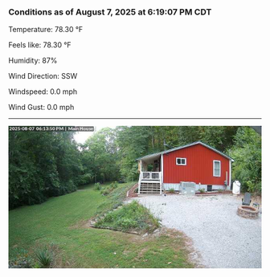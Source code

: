 ### Conditions as of August 7, 2025 at 6:19:07 PM CDT 

Temperature: 78.30 &deg;F

Feels like: 78.30 &deg;F

Humidity: 87%

Wind Direction: SSW

Windspeed: 0.0 mph

Wind Gust: 0.0 mph

---

<img src="./images/latest.jpeg"/>

